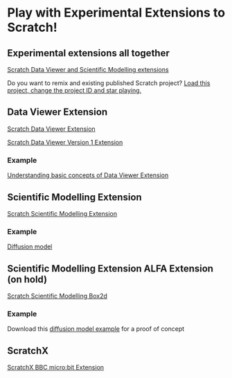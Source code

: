 # Play with Experimental Extensions to Scratch!

## Experimental extensions all together
[Scratch Data Viewer and Scientific Modelling extensions](gui/)

Do you want to remix and existing published Scratch project? [Load this project, change the project ID and star playing.](gui/?project_url=https://projects.scratch.mit.edu/414553292)


## Data Viewer Extension
[Scratch Data Viewer Extension](/scratch-dataviewer)

[Scratch Data Viewer Version 1 Extension](/scratch-dataviewer/v1)

### Example
[Understanding basic concepts of Data Viewer Extension](gui/?project_url=/scratch/dv1.sb3)


## Scientific Modelling Extension
[Scratch Scientific Modelling Extension](/scratch-scientific-modelling)

### Example
[ Diffusion model](gui/?project_url=/scratch/sm1.sb3)


## Scientific Modelling Extension ALFA Extension (on hold)
[Scratch Scientific Modelling Box2d ](/scratch-scientific-modelling/box2d)

### Example
Download this [diffusion model example](/sm1box2d.sb3) for a proof of concept


## ScratchX
[ScratchX BBC micro:bit Extension](/scratch-microbit-extension)

